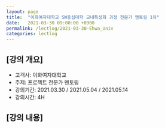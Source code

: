 ```yaml
---
layout: page
title:  "이화여자대학교 SW중심대학 교내특성화 과정 전문가 멘토링 1차"
date:   2021-03-30 09:00:00 +0900
permalink: /lectlog/2021-03-30-Ehwa_Univ
categories: lectlog
---
```


## [강의 개요]

* 고객사: 이화여자대학교
* 주제: 프로젝트 전문가 멘토링
* 강의기간: 2021.03.30 / 2021.05.04 / 2021.05.14
* 강의시간: 4H

## [강의 내용]
